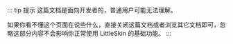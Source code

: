 ::: tip 提示
这篇文档是面向开发者的，普通用户可能无法理解。

如果你看不懂这个页面在说些什么，直接关闭这篇文档或者浏览其它文档即可，忽略这部分内容不会影响你正常使用 LittleSkin 的基础功能。
:::
